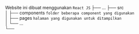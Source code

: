Website ini dibuat menggunakan `React JS`
├── ...
├── src                   
│   ├── components `folder beberapa component yang digunakan`              
│   ├── pages `halaman yang digunakan untuk ditampilkan`     
│   └── ...                
└── 
